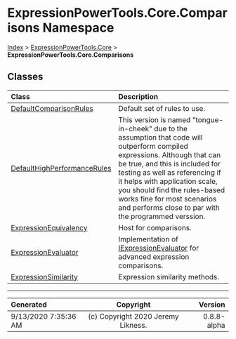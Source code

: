 ﻿# ExpressionPowerTools.Core.Comparisons Namespace

[Index](../index.md) > [ExpressionPowerTools.Core](ExpressionPowerTools.Core.a.md) > **ExpressionPowerTools.Core.Comparisons**

## Classes

| Class | Description |
| :-- | :-- |
| [DefaultComparisonRules](ExpressionPowerTools.Core.Comparisons.DefaultComparisonRules.cs.md) | Default set of rules to use. |
| [DefaultHighPerformanceRules](ExpressionPowerTools.Core.Comparisons.DefaultHighPerformanceRules.cs.md) | This version is named "tongue-in-cheek" due to the assumption that code will outperform compiled expressions.            Although that can be true, and this is included for testing as well as referencing if it helps with application scale,            you should find the rules-based works fine for most scenarios and performs close to par with the programmed verssion. |
| [ExpressionEquivalency](ExpressionPowerTools.Core.Comparisons.ExpressionEquivalency.cs.md) | Host for comparisons. |
| [ExpressionEvaluator](ExpressionPowerTools.Core.Comparisons.ExpressionEvaluator.cs.md) | Implementation of [IExpressionEvaluator](ExpressionPowerTools.Core.Signatures.IExpressionEvaluator.i.md) for advanced            expression comparisons. |
| [ExpressionSimilarity](ExpressionPowerTools.Core.Comparisons.ExpressionSimilarity.cs.md) | Expression similarity methods. |


---

| Generated | Copyright | Version |
| :-- | :-: | --: |
| 9/13/2020 7:35:36 AM | (c) Copyright 2020 Jeremy Likness. | 0.8.8-alpha |
